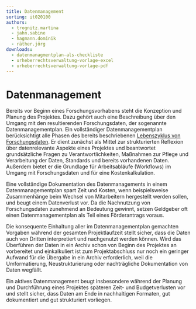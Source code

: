 ```yaml
---
title: Datenmanagement
sorting: it020100
authors:
  - trognitz.martina
  - jahn.sabine
  - hagmann.dominik
  - räther.jörg
downloads:
  - datenmanagmentplan-als-checkliste
  - urheberrechtsverwaltung-vorlage-excel
  - urheberrechtsverwaltung-vorlage-pdf
---
```


# Datenmanagement

Bereits vor Beginn eines Forschungsvorhabens steht die Konzeption und Planung des Projektes. Dazu gehört auch eine Beschreibung über den Umgang mit den resultierenden Forschungsdaten, der sogenannte Datenmanagementplan. Ein vollständiger Datenmanagementplan berücksichtigt alle Phasen des bereits beschriebenen [Lebenszyklus von Forschungsdaten](/it-empfehlungen/einleitung/lebenszyklus). Er dient zunächst als Mittel zur strukturierten Reflexion über datenrelevante Aspekte eines Projektes und beantwortet grundsätzliche Fragen zu Verantwortlichkeiten, Maßnahmen zur Pflege und Verarbeitung der Daten, Standards und bereits vorhandenen Daten. Außerdem bietet er die Grundlage für Arbeitsabläufe (Workflows) im Umgang mit Forschungsdaten und für eine Kostenkalkulation.

Eine vollständige Dokumentation des Datenmanagements in einem Datenmanagementplan spart Zeit und Kosten, wenn beispielsweise Zusammenhänge beim Wechsel von Mitarbeitern hergestellt werden sollen, und beugt einem Datenverlust vor. Da die Nachnutzung von Forschungsdaten zunehmend an Bedeutung gewinnt, setzen Geldgeber oft einen Datenmanagementplan als Teil eines Förderantrags voraus.

Die konsequente Einhaltung aller im Datenmanagementplan gemachten Vorgaben während der gesamten Projektlaufzeit stellt sicher, dass die Daten auch von Dritten interpretiert und nachgenutzt werden können. Wird das Überführen der Daten in ein Archiv schon von Beginn des Projektes an vorbereitet und einkalkuliert ist zum Projektabschluss nur noch ein geringer Aufwand für die Übergabe in ein Archiv erforderlich, weil die Umformatierung, Neustrukturierung oder nachträgliche Dokumentation von Daten wegfällt.

Ein aktives Datenmanagement beugt insbesondere während der Planung und Durchführung eines Projektes späteren Zeit- und Budgetverlusten vor und stellt sicher, dass Daten am Ende in nachhaltigen Formaten, gut dokumentiert und gut strukturiert vorliegen.
